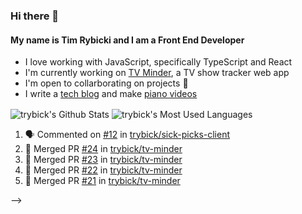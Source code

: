 ### Hi there 👋

#### My name is Tim Rybicki and I am a Front End Developer

- I love working with JavaScript, specifically TypeScript and React 
- I'm currently working on [TV Minder](https://tv-minder.com/), a TV show tracker web app
- I'm open to collarborating on projects :rocket:
- I write a [tech blog](https://timr.dev/blog) and make [piano videos](https://youtube.com/celtic426)

<!-- Contact badges
<p align='left'>
  <a href="mailto:rybickitim+github@gmail.com">
    <img src="https://img.shields.io/badge/gmail-%23D14836.svg?&style=for-the-badge&logo=gmail&logoColor=white" />
  </a>&nbsp;&nbsp;
  <a href="https://www.linkedin.com/in/tim-rybicki/">
    <img src="https://img.shields.io/badge/linkedin-%230077B5.svg?&style=for-the-badge&logo=linkedin&logoColor=white" />
  </a>&nbsp;&nbsp;
  <a href="https://youtube.com/celtic426">
    <img src="https://img.shields.io/badge/youtube-%23FF0000.svg?&style=for-the-badge&logo=youtube&logoColor=white" />        
  </a>&nbsp;&nbsp;  
</p>
 -->
 
 <!--
### Currently Working On
- 📺&ensp;[TV Minder](https://tv-minder.com/) (TV show tracker)
-->
 <!--
### Other Projects
- 🔎&ensp;[Terminal Zoom](https://marketplace.visualstudio.com/items?itemName=trybick.terminal-zoom) (VSCode Extension)
- 🎧&ensp;[Tray Tuner](https://traytuner.com/) (Desktop music app)
- 💡&ensp;[Issue Collab](https://issue-collab.dev/) (GitHub Issue search tool)
- 🌎&ensp;[Slack Location Manager](https://www.npmjs.com/package/slack-location-manager) (Slack CLI tool)
-->

<p float="left">
  <img align="center" alt="trybick's Github Stats" src="https://github-readme-stats-two-nu.vercel.app/api?username=trybick&show_icons=true&hide_border=false&hide=stars&count_private=true" />
  <img align="center" alt="trybick's Most Used Languages" src="https://github-readme-stats-two-nu.vercel.app/api/top-langs/?username=trybick&layout=compact" />
</p>

 <!--
### Recent Activity
<!--START_SECTION:NOTactivity-->
1. 🗣 Commented on [#12](https://github.com//trybick/sick-picks-client/issues/12) in [trybick/sick-picks-client](https://github.com//trybick/sick-picks-client)
2. 🎉 Merged PR [#24](https://github.com//trybick/tv-minder/pull/24) in [trybick/tv-minder](https://github.com//trybick/tv-minder)
3. 🎉 Merged PR [#23](https://github.com//trybick/tv-minder/pull/23) in [trybick/tv-minder](https://github.com//trybick/tv-minder)
4. 🎉 Merged PR [#22](https://github.com//trybick/tv-minder/pull/22) in [trybick/tv-minder](https://github.com//trybick/tv-minder)
5. 🎉 Merged PR [#21](https://github.com//trybick/tv-minder/pull/21) in [trybick/tv-minder](https://github.com//trybick/tv-minder)
<!--END_SECTION:NOTactivity-->
-->

<!-- Variables -->
[website]: https://timr.dev
[youtube]: https://youtube.com/celtic426
[linkedin]: https://www.linkedin.com/in/tim-rybicki/
